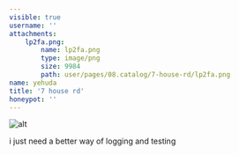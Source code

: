 ```yaml
---
visible: true
username: ''
attachments:
    lp2fa.png:
        name: lp2fa.png
        type: image/png
        size: 9984
        path: user/pages/08.catalog/7-house-rd/lp2fa.png
name: yehuda
title: '7 house rd'
honeypot: ''
---
```

![alt](..)


i just need a better way of logging and testing